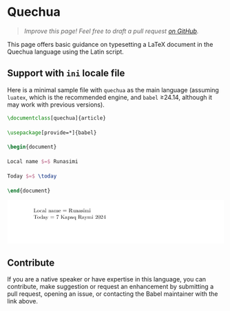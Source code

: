 # Quechua

<blockquote>
  <p><em>Improve this page! Feel free to draft a pull request <a href="https://github.com/latex3/babel/tree/docs/docs">on GitHub</a>.</em></p>
</blockquote>

This page offers basic guidance on typesetting a LaTeX document in the
Quechua language using the Latin script.

## Support with `ini` locale file

Here is a minimal sample file with `quechua` as the main language
(assuming `luatex`, which is the recommended engine, and `babel` ≥24.14,
although it may work with previous versions).

```tex
\documentclass[quechua]{article}

\usepackage[provide=*]{babel}

\begin{document}

Local name $=$ Runasimi

Today $=$ \today

\end{document}
```

![](../media/locale-quechua.png)

## Contribute

If you are a native speaker or have expertise in this language, you can
contribute, make suggestion or request an enhancement by submitting a
pull request, opening an issue, or contacting the Babel maintainer with
the link above.